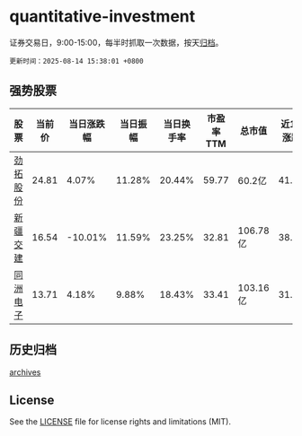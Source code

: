 # quantitative-investment

证券交易日，9:00-15:00，每半时抓取一次数据，按天[归档](archives)。

`更新时间：2025-08-14 15:38:01 +0800`

## 强势股票

|股票|当前价|当日涨跌幅|当日振幅|当日换手率|市盈率TTM|总市值|近10日涨跌幅|
|----|----|----|----|----|----|----|----|
|[劲拓股份](https://xueqiu.com/S/SZ300400)|24.81|4.07%|11.28%|20.44%|59.77|60.2亿|41.21%|
|[新疆交建](https://xueqiu.com/S/SZ002941)|16.54|-10.01%|11.59%|23.25%|32.81|106.78亿|38.06%|
|[同洲电子](https://xueqiu.com/S/SZ002052)|13.71|4.18%|9.88%|18.43%|33.41|103.16亿|31.83%|

## 历史归档

[archives](archives)

## License

See the [LICENSE](LICENSE) file for license rights and limitations (MIT).